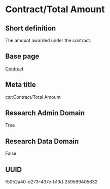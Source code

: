 # Contract/Total Amount
## Short definition
The amount awarded under the contract.
## Base page
[Contract](https://github.com/EuroCRIS/CASRAI-Dictionairies/blob/main/Objects/Contract.md)
## Meta title
csr:Contract/Total Amount
## Research Admin Domain
True
## Research Data Domain
False
## UUID
f5052a40-d273-437e-b13d-259599405632
